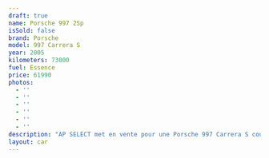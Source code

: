 ```yaml
---
draft: true
name: Porsche 997 2Sp
isSold: false
brand: Porsche
model: 997 Carrera S
year: 2005
kilometers: 73000
fuel: Essence
price: 61990
photos:
  - ''
  - ''
  - ''
  - ''
  - ''
  - ''
description: "AP SELECT met en vente pour une Porsche 997 Carrera S coupé 3.8l 355cv phase 1 boîte mécanique.\nModèle du 08/2005 avec 73000km.\n\nCouleur Blanc Carrera, intérieur cuir entendu Cocoa.\n\nCarte Grise française \U0001F1EB\U0001F1F7\n\nLe véhicule est en parfait état avec carnet complet Porsche et historique suivi.\n\nDernier service moteur effectué chez Porsche à 71000km au 02/2023.\n\nService, pneus, freins, IMS et courroie d’accessoire a jour.\n\nÉquipements et options :\n- Boîte mécanique 6\n- Toit ouvrant électrique\n- Freinage sport étriers rouge\n- Console centrale Blanc Carrera\n- Pack Chrono\n- Suspension PASM\n- Système HIFI BOSE\n- Jantes 19\" Sport Classic Carrera\n- Sièges Sport + électrique à mémoire\n- Intérieur Cuir entendu / surpiqûres\n- Écussons Porsche sur les appuis tête\n- Phares xénon +\n- Projecteurs de jour à LED\n- Fond de compteur blanc\n- Radars de recul\n- Régulateur de vitesse\n- Affichage multifonctions plus\n- Climatisation\n- Éclairage et essuie-glaces automatique\n- Rétroviseurs électriques et chauffants\n- Rétroviseurs int / ext Electrochrome\n- Éclairage d’ambiance\n\nDisponible et visible sur RDV pour acheteur sérieux.\n\nPossibilité d'une garantie 3, 6 ou 12 mois en supplément.\n\nRéalisation des démarches d'immatriculation.\n\nAP SELECT c'est des solutions de courtage et conciergerie sur mesure pour profiter librement de sa passion et de son patrimoine.\n\nPrenez le volant, AP SELECT s'occupe du reste."
layout: car
---
```


